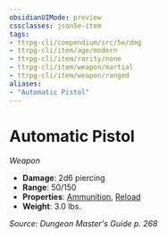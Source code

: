 ```yaml
---
obsidianUIMode: preview
cssclasses: json5e-item
tags:
- ttrpg-cli/compendium/src/5e/dmg
- ttrpg-cli/item/age/modern
- ttrpg-cli/item/rarity/none
- ttrpg-cli/item/weapon/martial
- ttrpg-cli/item/weapon/ranged
aliases: 
- "Automatic Pistol"
---
```

# Automatic Pistol
*Weapon*  


- **Damage**: 2d6 piercing
- **Range**: 50/150
- **Properties**: [Ammunition](/CLI/item-properties.md#Ammunition), [Reload](/CLI/item-properties.md#Reload)
- **Weight**: 3.0 lbs.

*Source: Dungeon Master's Guide p. 268*